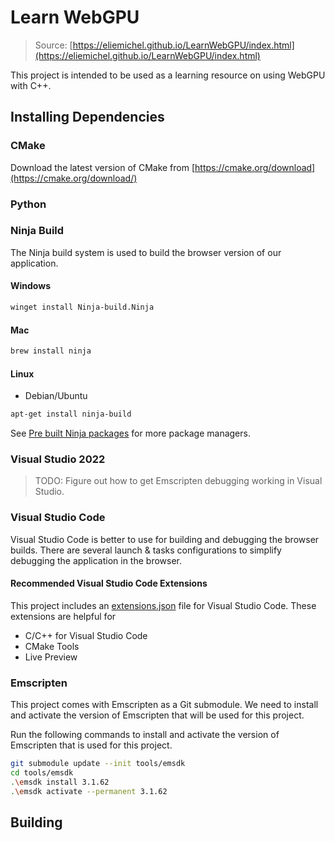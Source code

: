 # Learn WebGPU

> Source: [https://eliemichel.github.io/LearnWebGPU/index.html](https://eliemichel.github.io/LearnWebGPU/index.html)

This project is intended to be used as a learning resource on using WebGPU with C++.

## Installing Dependencies

### CMake

Download the latest version of CMake from [https://cmake.org/download](https://cmake.org/download/)

### Python



### Ninja Build

The Ninja build system is used to build the browser version of our application.

#### Windows

```sh
winget install Ninja-build.Ninja
```

#### Mac

```sh
brew install ninja
```

#### Linux

* Debian/Ubuntu

```sh
apt-get install ninja-build
```

See [Pre built Ninja packages](https://github.com/ninja-build/ninja/wiki/Pre-built-Ninja-packages) for more package managers.

### Visual Studio 2022

> TODO: Figure out how to get Emscripten debugging working in Visual Studio.

### Visual Studio Code

Visual Studio Code is better to use for building and debugging the browser builds.
There are several launch & tasks configurations to simplify debugging the application in the browser.

#### Recommended Visual Studio Code Extensions

This project includes an [extensions.json](.vscode/extensions.json) file for Visual Studio Code.
These extensions are helpful for 

* C/C++ for Visual Studio Code
* CMake Tools
* Live Preview

### Emscripten

This project comes with Emscripten as a Git submodule.
We need to install and activate the version of Emscripten that will be used for this project.

Run the following commands to install and activate the version of Emscripten that is used for this project.

```sh
git submodule update --init tools/emsdk
cd tools/emsdk
.\emsdk install 3.1.62
.\emsdk activate --permanent 3.1.62
```

## Building
